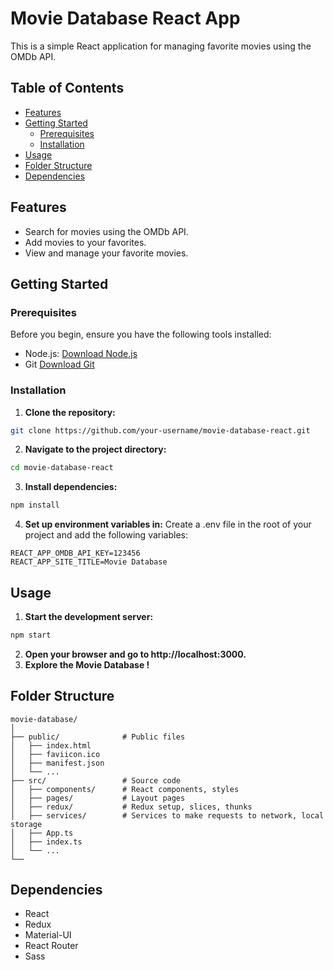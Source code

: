 # Movie Database React App

This is a simple React application for managing favorite movies using the OMDb API.

## Table of Contents

- [Features](#features)
- [Getting Started](#getting-started)
  - [Prerequisites](#prerequisites)
  - [Installation](#installation)
- [Usage](#usage)
- [Folder Structure](#folder-structure)
- [Dependencies](#dependencies)

## Features

- Search for movies using the OMDb API.
- Add movies to your favorites.
- View and manage your favorite movies.

## Getting Started

### Prerequisites

Before you begin, ensure you have the following tools installed:

- Node.js: [Download Node.js](https://nodejs.org/)
- Git [Download Git](https://git-scm.com/)

### Installation

1. **Clone the repository:**

```bash
git clone https://github.com/your-username/movie-database-react.git
```

2. **Navigate to the project directory:**

```bash
cd movie-database-react
```

3. **Install dependencies:**

```bash
npm install
```

4. **Set up environment variables in:**
   Create a .env file in the root of your project and add the following variables:

```
REACT_APP_OMDB_API_KEY=123456
REACT_APP_SITE_TITLE=Movie Database
```

## Usage

1. **Start the development server:**

```bash
npm start
```

2. **Open your browser and go to http://localhost:3000.**
3. **Explore the Movie Database !**

## Folder Structure

```
movie-database/
│
├── public/              # Public files
│   ├── index.html
│   ├── faviicon.ico
│   ├── manifest.json
│   └── ...
├── src/                 # Source code
│   ├── components/      # React components, styles
│   ├── pages/           # Layout pages
│   ├── redux/           # Redux setup, slices, thunks
│   ├── services/        # Services to make requests to network, local storage
│   ├── App.ts
│   ├── index.ts
│   └── ...
└──
```

## Dependencies

- React
- Redux
- Material-UI
- React Router
- Sass
